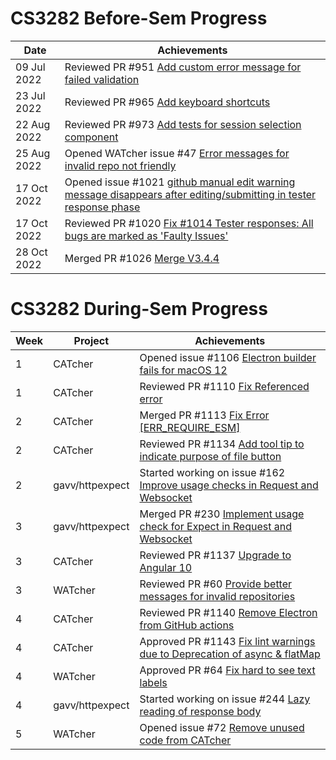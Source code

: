 # CS3282 Before-Sem Progress

| Date            | Achievements                                                                                                                |
|-----------------|-----------------------------------------------------------------------------------------------------------------------------|
| 09 Jul 2022    | Reviewed PR #951 [Add custom error message for failed validation](https://github.com/CATcher-org/CATcher/pull/951) |
| 23 Jul 2022    | Reviewed PR #965 [Add keyboard shortcuts](https://github.com/CATcher-org/CATcher/pull/965) |
| 22 Aug 2022  | Reviewed PR #973 [Add tests for session selection component](https://github.com/CATcher-org/CATcher/pull/973) |
| 25 Aug 2022  | Opened WATcher issue #47 [Error messages for invalid repo not friendly](https://github.com/CATcher-org/WATcher/issues/47) |
| 17 Oct 2022     | Opened issue #1021 [github manual edit warning message disappears after editing/submitting in tester response phase](https://github.com/CATcher-org/CATcher/issues/1021) |
| 17 Oct 2022     | Reviewed PR #1020 [Fix #1014 Tester responses: All bugs are marked as 'Faulty Issues'](https://github.com/CATcher-org/CATcher/pull/1020) |
| 28 Oct 2022     | Merged PR #1026 [Merge V3.4.4](https://github.com/CATcher-org/CATcher/pull/1026) |


# CS3282 During-Sem Progress
| Week | Project   | Achievements                                                                                                          |
|------|-----------|-----------------------------------------------------------------------------------------------------------------------|
| 1    | CATcher | Opened issue #1106 [Electron builder fails for macOS 12](https://github.com/CATcher-org/CATcher/issues/1106)            |
| 1    | CATcher | Reviewed PR #1110 [Fix Referenced error](https://github.com/CATcher-org/CATcher/pull/1110)            |
| 2    | CATcher | Merged PR #1113 [Fix Error [ERR_REQUIRE_ESM]](https://github.com/CATcher-org/CATcher/pull/1113) |
| 2    | CATcher | Reviewed PR #1134 [Add tool tip to indicate purpose of file button](https://github.com/CATcher-org/CATcher/pull/1134)  |
| 2    | gavv/httpexpect | Started working on issue #162 [Improve usage checks in Request and Websocket](https://github.com/gavv/httpexpect/issues/162) |
| 3    | gavv/httpexpect | Merged PR #230 [Implement usage check for Expect in Request and Websocket](https://github.com/gavv/httpexpect/pull/230) |
| 3    | CATcher | Reviewed PR #1137 [Upgrade to Angular 10](https://github.com/CATcher-org/CATcher/pull/1137)   |
| 3    | WATcher | Reviewed PR #60 [Provide better messages for invalid repositories](https://github.com/CATcher-org/WATcher/pull/60) |
| 4    | CATcher | Reviewed PR #1140 [Remove Electron from GitHub actions](https://github.com/CATcher-org/CATcher/pull/1140)  |
| 4    | CATcher | Approved PR #1143 [Fix lint warnings due to Deprecation of async & flatMap](https://github.com/CATcher-org/CATcher/pull/1143) |
| 4    | WATcher | Approved PR #64 [Fix hard to see text labels](https://github.com/CATcher-org/WATcher/pull/64) |
| 4    | gavv/httpexpect | Started working on issue #244 [Lazy reading of response body](https://github.com/gavv/httpexpect/issues/244) |
| 5    | WATcher | Opened issue #72 [Remove unused code from CATcher](https://github.com/CATcher-org/WATcher/issues/72) |
